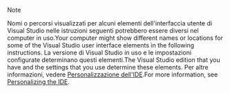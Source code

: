 
> [!NOTE]
> <span data-ttu-id="87b6d-101">Nomi o percorsi visualizzati per alcuni elementi dell'interfaccia utente di Visual Studio nelle istruzioni seguenti potrebbero essere diversi nel computer in uso.</span><span class="sxs-lookup"><span data-stu-id="87b6d-101">Your computer might show different names or locations for some of the Visual Studio user interface elements in the following instructions.</span></span> <span data-ttu-id="87b6d-102">La versione di Visual Studio in uso e le impostazioni configurate determinano questi elementi.</span><span class="sxs-lookup"><span data-stu-id="87b6d-102">The Visual Studio edition that you have and the settings that you use determine these elements.</span></span> <span data-ttu-id="87b6d-103">Per altre informazioni, vedere [Personalizzazione dell'IDE](https://docs.microsoft.com/visualstudio/ide/personalizing-the-visual-studio-ide).</span><span class="sxs-lookup"><span data-stu-id="87b6d-103">For more information, see [Personalizing the IDE](https://docs.microsoft.com/visualstudio/ide/personalizing-the-visual-studio-ide).</span></span>